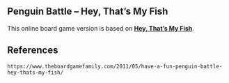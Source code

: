 ## Penguin Battle – Hey, That’s My Fish

This online board game version is based on **[Hey, That’s My Fish](https://www.theboardgamefamily.com/2011/05/have-a-fun-penguin-battle-hey-thats-my-fish/)**.

## References
```
https://www.theboardgamefamily.com/2011/05/have-a-fun-penguin-battle-hey-thats-my-fish/
```
